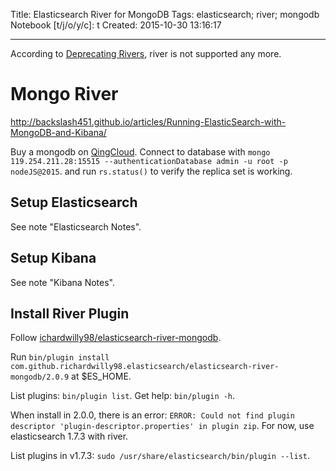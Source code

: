 Title: Elasticsearch River for MongoDB
Tags: elasticsearch; river; mongodb
Notebook [t/j/o/y/c]: t
Created: 2015-10-30 13:16:17

------

According to [Deprecating Rivers](https://www.elastic.co/blog/deprecating-rivers),
river is not supported any more.

# Mongo River

http://backslash451.github.io/articles/Running-ElasticSearch-with-MongoDB-and-Kibana/

Buy a mongodb on [QingCloud](https://www.qingcloud.com/).
Connect to database with
`mongo 119.254.211.28:15515 --authenticationDatabase admin -u root -p nodeJS@2015`.
and run `rs.status()` to verify the replica set is working.

## Setup Elasticsearch

See note "Elasticsearch Notes".

## Setup Kibana

See note "Kibana Notes".

## Install River Plugin

Follow [ichardwilly98/elasticsearch-river-mongodb](https://github.com/richardwilly98/elasticsearch-river-mongodb).

Run `bin/plugin install com.github.richardwilly98.elasticsearch/elasticsearch-river-mongodb/2.0.9`
at $ES_HOME.

List plugins: `bin/plugin list`.
Get help: `bin/plugin -h`.

When install in 2.0.0, there is an error:
`ERROR: Could not find plugin descriptor 'plugin-descriptor.properties' in plugin zip`.
For now, use elasticsearch 1.7.3 with river.

List plugins in v1.7.3: `sudo /usr/share/elasticsearch/bin/plugin --list`.
